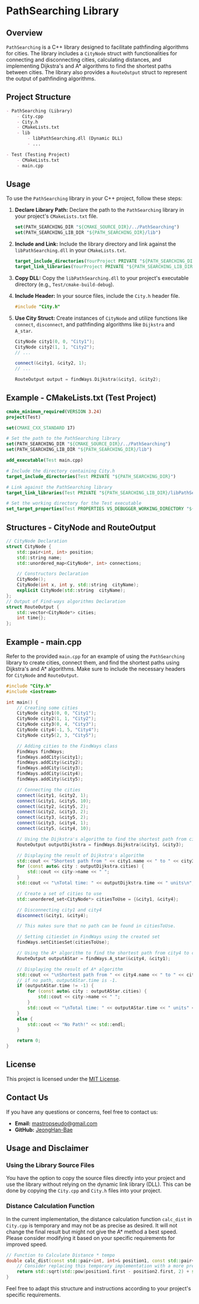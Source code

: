 # PathSearching Library

## Overview

`PathSearching` is a C++ library designed to facilitate pathfinding algorithms for cities. The library includes a `CityNode` struct with functionalities for connecting and disconnecting cities, calculating distances, and implementing Dijkstra's and A* algorithms to find the shortest paths between cities. The library also provides a `RouteOutput` struct to represent the output of pathfinding algorithms.

## Project Structure

```markdown
- PathSearching (Library)
    - City.cpp
    - City.h
    - CMakeLists.txt
    - lib
        - libPathSearching.dll (Dynamic DLL)
        - ...

- Test (Testing Project)
    - CMakeLists.txt
    - main.cpp
```

## Usage

To use the `PathSearching` library in your C++ project, follow these steps:

1. **Declare Library Path:**
   Declare the path to the `PathSearching` library in your project's `CMakeLists.txt` file.

    ```cmake
    set(PATH_SEARCHING_DIR "${CMAKE_SOURCE_DIR}/../PathSearching")
    set(PATH_SEARCHING_LIB_DIR "${PATH_SEARCHING_DIR}/lib")
    ```

2. **Include and Link:**
   Include the library directory and link against the `libPathSearching.dll` in your `CMakeLists.txt`.

    ```cmake
    target_include_directories(YourProject PRIVATE "${PATH_SEARCHING_DIR}")
    target_link_libraries(YourProject PRIVATE "${PATH_SEARCHING_LIB_DIR}/libPathSearching.dll")
    ```

3. **Copy DLL:**
   Copy the `libPathSearching.dll` to your project's executable directory (e.g., `Test/cmake-build-debug`).

4. **Include Header:**
   In your source files, include the `City.h` header file.

    ```cpp
    #include "City.h"
    ```

5. **Use City Struct:**
   Create instances of `CityNode` and utilize functions like `connect`, `disconnect`, and pathfinding algorithms like `Dijkstra` and `A_star`.

    ```cpp
    CityNode city1(0, 0, "City1");
    CityNode city2(1, 1, "City2");
    // ...

    connect(&city1, &city2, 1);
    // ...

    RouteOutput output = findWays.Dijkstra(&city1, &city2);
    ```

## Example - CMakeLists.txt (Test Project)

```cmake
cmake_minimum_required(VERSION 3.24)
project(Test)

set(CMAKE_CXX_STANDARD 17)

# Set the path to the PathSearching library
set(PATH_SEARCHING_DIR "${CMAKE_SOURCE_DIR}/../PathSearching")
set(PATH_SEARCHING_LIB_DIR "${PATH_SEARCHING_DIR}/lib")

add_executable(Test main.cpp)

# Include the directory containing City.h
target_include_directories(Test PRIVATE "${PATH_SEARCHING_DIR}")

# Link against the PathSearching library
target_link_libraries(Test PRIVATE "${PATH_SEARCHING_LIB_DIR}/libPathSearching.dll")

# Set the working directory for the Test executable
set_target_properties(Test PROPERTIES VS_DEBUGGER_WORKING_DIRECTORY "${CMAKE_SOURCE_DIR}")
```

## Structures - CityNode and RouteOutput

```cpp
// CityNode Declaration
struct CityNode {
    std::pair<int, int> position;
    std::string name;
    std::unordered_map<CityNode*, int> connections;

    // Constructors Declaration
    CityNode();
    CityNode(int x, int y, std::string  cityName);
    explicit CityNode(std::string  cityName);
};
// Output of Find-ways algorithms Declaration
struct RouteOutput {
    std::vector<CityNode*> cities;
    int time{};
};
```

## Example - main.cpp

Refer to the provided `main.cpp` for an example of using the `PathSearching` library to create cities, connect them, and find the shortest paths using Dijkstra's and A* algorithms. Make sure to include the necessary headers for `CityNode` and `RouteOutput`.

```cpp
#include "City.h"
#include <iostream>

int main() {
    // Creating some cities
    CityNode city1(0, 0, "City1");
    CityNode city2(1, 1, "City2");
    CityNode city3(0, 4, "City3");
    CityNode city4(-1, 5, "City4");
    CityNode city5(2, 3, "City5");

    // Adding cities to the FindWays class
    FindWays findWays;
    findWays.addCity(&city1);
    findWays.addCity(&city2);
    findWays.addCity(&city3);
    findWays.addCity(&city4);
    findWays.addCity(&city5);

    // Connecting the cities
    connect(&city1, &city2, 1);
    connect(&city1, &city5, 10);
    connect(&city2, &city5, 2);
    connect(&city2, &city3, 2);
    connect(&city3, &city5, 2);
    connect(&city3, &city4, 1);
    connect(&city5, &city4, 10);

    // Using the Dijkstra's algorithm to find the shortest path from city1 to city3
    RouteOutput outputDijkstra = findWays.Dijkstra(&city1, &city3);

    // Displaying the result of Dijkstra's algorithm
    std::cout << "Shortest path from " << city1.name << " to " << city3.name << " using Dijkstra:\n";
    for (const auto& city : outputDijkstra.cities) {
        std::cout << city->name << " ";
    }
    std::cout << "\nTotal time: " << outputDijkstra.time << " units\n";

    // Create a set of cities to use
    std::unordered_set<CityNode*> citiesToUse = {&city1, &city4};

    // Disconnecting city1 and city4
    disconnect(&city1, &city4);

    // This makes sure that no path can be found in citiesToUse.

    // Setting citiesSet in FindWays using the created set
    findWays.setCitiesSet(citiesToUse);

    // Using the A* algorithm to find the shortest path from city4 to city1 with the updated set of cities
    RouteOutput outputAStar = findWays.A_star(&city4, &city1);

    // Displaying the result of A* algorithm
    std::cout << "\nShortest path from " << city4.name << " to " << city1.name << " using A* with updated set of cities:\n";
    // if no path, outputAStar.time is -1.
    if (outputAStar.time != -1) {
        for (const auto& city : outputAStar.cities) {
            std::cout << city->name << " ";
        }
        std::cout << "\nTotal time: " << outputAStar.time << " units" << std::endl;
    }
    else {
        std::cout << "No Path!" << std::endl;
    }

    return 0;
}
```

## License

This project is licensed under the [MIT License](LICENSE).

## Contact Us

If you have any questions or concerns, feel free to contact us:

- **Email:** [mastropseudo@gmail.com](mailto:mastropseudo@gmail.com)
- **GitHub:** [JeongHan-Bae](https://github.com/JeongHan-Bae)

## Usage and Disclaimer

### Using the Library Source Files

You have the option to copy the source files directly into your project and use the library without relying on the dynamic link library (DLL). This can be done by copying the `City.cpp` and `City.h` files into your project.

### Distance Calculation Function

In the current implementation, the distance calculation function `calc_dist` in `City.cpp` is temporary and may not be as precise as desired. It will not change the final result but might not give the A* method a best speed. Please consider modifying it based on your specific requirements for improved speed.

```cpp
// Function to Calculate Distance * tempo
double calc_dist(const std::pair<int, int>& position1, const std::pair<int, int>& position2) {
    // Consider replacing this temporary implementation with a more precise version
    return std::sqrt(std::pow(position1.first - position2.first, 2) + std::pow(position1.second - position2.second, 2));
}
```

Feel free to adapt this structure and instructions according to your project's specific requirements.
